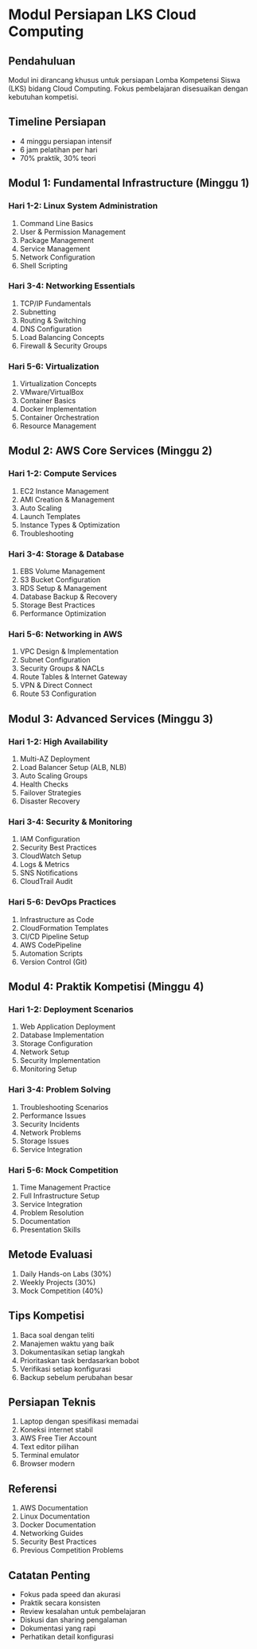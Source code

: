# Modul Persiapan LKS Cloud Computing

## Pendahuluan
Modul ini dirancang khusus untuk persiapan Lomba Kompetensi Siswa (LKS) bidang Cloud Computing. Fokus pembelajaran disesuaikan dengan kebutuhan kompetisi.

## Timeline Persiapan
- 4 minggu persiapan intensif
- 6 jam pelatihan per hari
- 70% praktik, 30% teori

## Modul 1: Fundamental Infrastructure (Minggu 1)
### Hari 1-2: Linux System Administration
1. Command Line Basics
2. User & Permission Management
3. Package Management
4. Service Management
5. Network Configuration
6. Shell Scripting

### Hari 3-4: Networking Essentials
1. TCP/IP Fundamentals
2. Subnetting
3. Routing & Switching
4. DNS Configuration
5. Load Balancing Concepts
6. Firewall & Security Groups

### Hari 5-6: Virtualization
1. Virtualization Concepts
2. VMware/VirtualBox
3. Container Basics
4. Docker Implementation
5. Container Orchestration
6. Resource Management

## Modul 2: AWS Core Services (Minggu 2)
### Hari 1-2: Compute Services
1. EC2 Instance Management
2. AMI Creation & Management
3. Auto Scaling
4. Launch Templates
5. Instance Types & Optimization
6. Troubleshooting

### Hari 3-4: Storage & Database
1. EBS Volume Management
2. S3 Bucket Configuration
3. RDS Setup & Management
4. Database Backup & Recovery
5. Storage Best Practices
6. Performance Optimization

### Hari 5-6: Networking in AWS
1. VPC Design & Implementation
2. Subnet Configuration
3. Security Groups & NACLs
4. Route Tables & Internet Gateway
5. VPN & Direct Connect
6. Route 53 Configuration

## Modul 3: Advanced Services (Minggu 3)
### Hari 1-2: High Availability
1. Multi-AZ Deployment
2. Load Balancer Setup (ALB, NLB)
3. Auto Scaling Groups
4. Health Checks
5. Failover Strategies
6. Disaster Recovery

### Hari 3-4: Security & Monitoring
1. IAM Configuration
2. Security Best Practices
3. CloudWatch Setup
4. Logs & Metrics
5. SNS Notifications
6. CloudTrail Audit

### Hari 5-6: DevOps Practices
1. Infrastructure as Code
2. CloudFormation Templates
3. CI/CD Pipeline Setup
4. AWS CodePipeline
5. Automation Scripts
6. Version Control (Git)

## Modul 4: Praktik Kompetisi (Minggu 4)
### Hari 1-2: Deployment Scenarios
1. Web Application Deployment
2. Database Implementation
3. Storage Configuration
4. Network Setup
5. Security Implementation
6. Monitoring Setup

### Hari 3-4: Problem Solving
1. Troubleshooting Scenarios
2. Performance Issues
3. Security Incidents
4. Network Problems
5. Storage Issues
6. Service Integration

### Hari 5-6: Mock Competition
1. Time Management Practice
2. Full Infrastructure Setup
3. Service Integration
4. Problem Resolution
5. Documentation
6. Presentation Skills

## Metode Evaluasi
1. Daily Hands-on Labs (30%)
2. Weekly Projects (30%)
3. Mock Competition (40%)

## Tips Kompetisi
1. Baca soal dengan teliti
2. Manajemen waktu yang baik
3. Dokumentasikan setiap langkah
4. Prioritaskan task berdasarkan bobot
5. Verifikasi setiap konfigurasi
6. Backup sebelum perubahan besar

## Persiapan Teknis
1. Laptop dengan spesifikasi memadai
2. Koneksi internet stabil
3. AWS Free Tier Account
4. Text editor pilihan
5. Terminal emulator
6. Browser modern

## Referensi
1. AWS Documentation
2. Linux Documentation
3. Docker Documentation
4. Networking Guides
5. Security Best Practices
6. Previous Competition Problems

## Catatan Penting
- Fokus pada speed dan akurasi
- Praktik secara konsisten
- Review kesalahan untuk pembelajaran
- Diskusi dan sharing pengalaman
- Dokumentasi yang rapi
- Perhatikan detail konfigurasi
